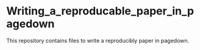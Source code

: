 # Writing_a_reproducable_paper_in_pagedown
 This repository contains files to write a reproducibly paper in pagedown.
